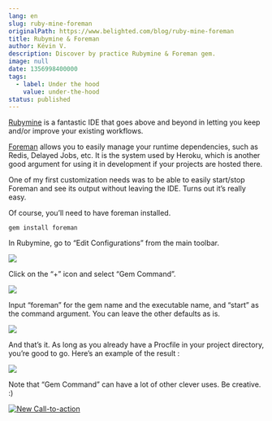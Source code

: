 ```yaml
---
lang: en
slug: ruby-mine-foreman
originalPath: https://www.belighted.com/blog/ruby-mine-foreman
title: Rubymine & Foreman
author: Kévin V.
description: Discover by practice Rubymine & Foreman gem.
image: null
date: 1356998400000
tags:
  - label: Under the hood
    value: under-the-hood
status: published
---
```

[Rubymine](https://jetbrains.com/ruby) is a fantastic IDE that goes above and beyond in letting you keep and/or improve your existing workflows.

[Foreman](https://github.com/ddollar/foreman) allows you to easily manage your runtime dependencies, such as Redis, Delayed Jobs, etc. It is the system used by Heroku, which is another good argument for using it in development if your projects are hosted there.

One of my first customization needs was to be able to easily start/stop Foreman and see its output without leaving the IDE. Turns out it’s really easy.

Of course, you’ll need to have foreman installed.

    gem install foreman
    

In Rubymine, go to “Edit Configurations” from the main toolbar.

![](/images/legacy-cta/tThQXxa5IJh4_ALNSyhwy.png)

Click on the “+” icon and select “Gem Command”.

![](/images/legacy-cta/6dNbGKWRzbVPsyHZ79bS2.png)

Input “foreman” for the gem name and the executable name, and “start” as the command argument. You can leave the other defaults as is.

![](/images/legacy-cta/c-PZOb_xeWnEFdXQEWYL2.png)

And that’s it. As long as you already have a Procfile in your project directory, you’re good to go. Here’s an example of the result :

![](/images/legacy-cta/aWJtN977KXGiZCVM180av.png)

Note that “Gem Command” can have a lot of other clever uses. Be creative. :)  
  

[![New Call-to-action](/images/legacy-cta/UPTtKvQU_5rjKfQJ1Qjwk.png)](https://cta-redirect.hubspot.com/cta/redirect/1684659/fb3606cc-cc1b-47d0-ae85-2c9f69837fe2)
